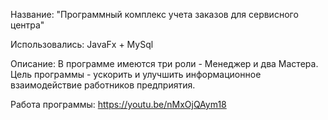 Название: "Программный комплекс учета заказов для сервисного центра"

Использовались: JavaFx + MySql

Описание: В программе имеются три роли - Менеджер и два Мастера. Цель программы - ускорить и улучшить информационное взаимодействие работников предприятия.
 
Работа программы: https://youtu.be/nMxOjQAym18
